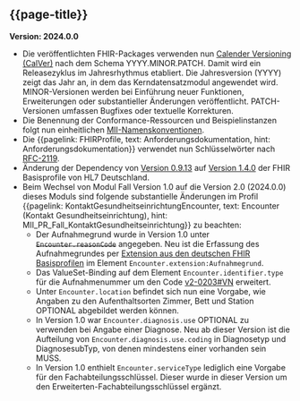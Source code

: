 ## {{page-title}}

**Version: 2024.0.0**

- Die veröffentlichten FHIR-Packages verwenden nun [Calender Versioning (CalVer)](https://calver.org/) nach dem Schema YYYY.MINOR.PATCH. Damit wird ein Releasezyklus im Jahresrhythmus etabliert. Die Jahresversion (YYYY) zeigt das Jahr an, in dem das Kerndatensatzmodul angewendet wird. MINOR-Versionen werden bei Einführung neuer Funktionen, Erweiterungen oder substantieller Änderungen veröffentlicht. PATCH-Versionen umfassen Bugfixes oder textuelle Korrekturen.
- Die Benennung der Conformance-Ressourcen und Beispielinstanzen folgt nun einheitlichen [MII-Namenskonventionen](https://github.com/medizininformatik-initiative/kerndatensatz-meta/wiki/Namenskonventionen-f%C3%BCr-FHIR%E2%80%90Ressourcen-in-der-MII).
- Die {{pagelink: FHIRProfile, text: Anforderungsdokumentation, hint: Anforderungsdokumentation}} verwendet nun Schlüsselwörter nach [RFC-2119](https://datatracker.ietf.org/doc/html/rfc2119).
- Änderung der Dependency von [Version 0.9.13](https://simplifier.net/packages/de.basisprofil.r4/0.9.13) auf [Version 1.4.0](https://simplifier.net/packages/de.basisprofil.r4/1.4.0) der FHIR Basisprofile von HL7 Deutschland.
- Beim Wechsel von Modul Fall Version 1.0 auf die Version 2.0 (2024.0.0) dieses Moduls sind folgende substantielle Änderungen im Profil {{pagelink: KontaktGesundheitseinrichtungEncounter, text: Encounter (Kontakt Gesundheitseinrichtung), hint: MII_PR_Fall_KontaktGesundheitseinrichtung}} zu beachten:
    - Der Aufnahmegrund wurde in Version 1.0 unter ~~`Encounter.reasonCode`~~ angegeben. Neu ist die Erfassung des Aufnahmegrundes per [Extension aus den deutschen FHIR Basisprofilen](https://simplifier.net/packages/de.basisprofil.r4/1.4.0/files/656695) im Element `Encounter.extension:Aufnahmegrund`.
    - Das ValueSet-Binding auf dem Element `Encounter.identifier.type` für die Aufnahmenummer um den Code [v2-0203#VN](https://simplifier.net/resolve?scope=hl7.fhir.r4.core@4.0.1&filepath=package/CodeSystem-v2-0203.json) erweitert.
    - Unter `Encounter.location` befindet sich nun eine Vorgabe, wie Angaben zu den Aufenthaltsorten Zimmer, Bett und Station OPTIONAL abgebildet werden können.
    - In Version 1.0 war `Encounter.diagnosis.use` OPTIONAL zu verwenden bei Angabe einer Diagnose. Neu ab dieser Version ist die Aufteilung von `Encounter.diagnosis.use.coding` in Diagnosetyp und DiagnosesubTyp, von denen mindestens einer vorhanden sein MUSS.
    - In Version 1.0 enthielt `Encounter.serviceType` lediglich eine Vorgabe für den Fachabteilungsschlüssel. Dieser wurde in dieser Version um den Erweiterten-Fachabteilungsschlüssel ergänzt.